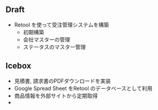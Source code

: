 ## Draft

- Retool を使って受注管理システムを構築
  - 初期構築
  - 会社マスターの管理
  - ステータスのマスター管理



## Icebox
- 見積書, 請求書のPDFダウンロードを実装
- Google Spread Sheet をRetool のデータベースとして利用
- 商品情報を外部サイトから定期取得
-
